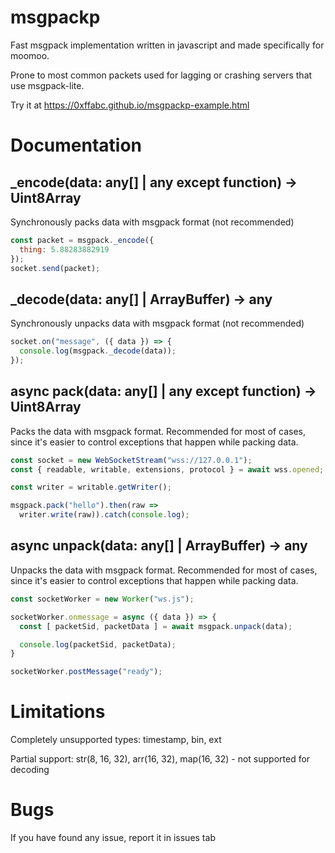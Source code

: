 # msgpackp

Fast msgpack implementation written in javascript and made specifically for moomoo.

Prone to most common packets used for lagging or crashing servers that use msgpack-lite.

Try it at https://0xffabc.github.io/msgpackp-example.html

# Documentation 

## _encode(data: any[] | any except function) -> Uint8Array
Synchronously packs data with msgpack format (not recommended)

```js
const packet = msgpack._encode({
  thing: 5.88283882919
});
socket.send(packet);
```

## _decode(data: any[] | ArrayBuffer) -> any
Synchronously unpacks data with msgpack format (not recommended)

```js
socket.on("message", ({ data }) => {
  console.log(msgpack._decode(data));
});
```

## async pack(data: any[] | any except function) -> Uint8Array 
Packs the data with msgpack format. Recommended for most of cases, since it's easier to control exceptions that happen while packing data.

```js
const socket = new WebSocketStream("wss://127.0.0.1");
const { readable, writable, extensions, protocol } = await wss.opened;

const writer = writable.getWriter();

msgpack.pack("hello").then(raw =>
  writer.write(raw)).catch(console.log);

```

## async unpack(data: any[] | ArrayBuffer) -> any
Unpacks the data with msgpack format. Recommended for most of cases, since it's easier to control exceptions that happen while packing data.

```js
const socketWorker = new Worker("ws.js");

socketWorker.onmessage = async ({ data }) => {
  const [ packetSid, packetData ] = await msgpack.unpack(data);

  console.log(packetSid, packetData);
}

socketWorker.postMessage("ready");
```

# Limitations 

Completely unsupported types: timestamp, bin, ext

Partial support: str(8, 16, 32), arr(16, 32), map(16, 32) - not supported for decoding

# Bugs

If you have found any issue, report it in issues tab
